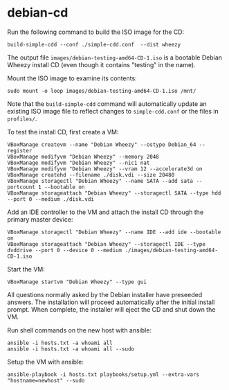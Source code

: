 debian-cd
==========
Run the following command to build the ISO image for the CD:
```
build-simple-cdd --conf ./simple-cdd.conf  --dist wheezy
```
The output file `images/debian-testing-amd64-CD-1.iso` is a bootable
Debian Wheezy install CD (even though it contains "testing" in the
name).

Mount the ISO image to examine its contents:
```
sudo mount -o loop images/debian-testing-amd64-CD-1.iso /mnt/
```

Note that the `build-simple-cdd` command will automatically update an existing ISO image file to reflect changes
to `simple-cdd.conf` or the files in `profiles/`.

To test the install CD, first create a VM:
```
VBoxManage createvm --name "Debian Wheezy" --ostype Debian_64 --register
VBoxManage modifyvm "Debian Wheezy" --memory 2048
VBoxManage modifyvm "Debian Wheezy" --nic1 nat
VBoxManage modifyvm "Debian Wheezy" --vram 12 --accelerate3d on
VBoxManage createhd --filename ./disk.vdi --size 20480
VBoxManage storagectl "Debian Wheezy" --name SATA --add sata --portcount 1 --bootable on
VBoxManage storageattach "Debian Wheezy" --storagectl SATA --type hdd --port 0 --medium ./disk.vdi
```

Add an IDE controller to the VM and attach the install CD through the
primary master device:
```
VBoxManage storagectl "Debian Wheezy" --name IDE --add ide --bootable on
VBoxManage storageattach "Debian Wheezy" --storagectl IDE --type dvddrive --port 0 --device 0 --medium ./images/debian-testing-amd64-CD-1.iso
```

Start the VM:
```
VBoxManage startvm "Debian Wheezy" --type gui
```
All questions normally asked by the Debian installer have preseeded
answers.  The installation will proceed automatically after the
initial install prompt.  When complete, the installer will eject the
CD and shut down the VM.

Run shell commands on the new host with ansible:
```
ansible -i hosts.txt -a whoami all
ansible -i hosts.txt -a whoami all --sudo
```

Setup the VM with ansible:
```
ansible-playbook -i hosts.txt playbooks/setup.yml --extra-vars "hostname=newhost" --sudo
```
